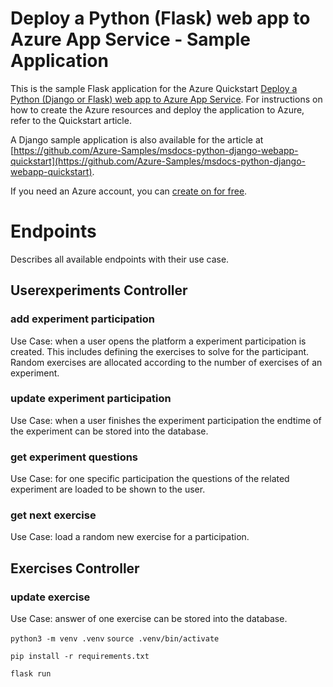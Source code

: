 # Deploy a Python (Flask) web app to Azure App Service - Sample Application

This is the sample Flask application for the Azure Quickstart [Deploy a Python (Django or Flask) web app to Azure App Service](https://docs.microsoft.com/en-us/azure/app-service/quickstart-python).  For instructions on how to create the Azure resources and deploy the application to Azure, refer to the Quickstart article.

A Django sample application is also available for the article at [https://github.com/Azure-Samples/msdocs-python-django-webapp-quickstart](https://github.com/Azure-Samples/msdocs-python-django-webapp-quickstart).

If you need an Azure account, you can [create on for free](https://azure.microsoft.com/en-us/free/).

# Endpoints
Describes all available endpoints with their use case.

## Userexperiments Controller
### add experiment participation
Use Case: when a user opens the platform a experiment participation is created. This includes defining the exercises to solve for the participant. Random exercises are allocated according to the number of exercises of an experiment.

### update experiment participation
Use Case: when a user finishes the experiment participation the endtime of the experiment can be stored into the database.

### get experiment questions
Use Case: for one specific participation the questions of the related experiment are loaded to be shown to the user.

### get next exercise
Use Case: load a random new exercise for a participation.

## Exercises Controller
### update exercise
Use Case: answer of one exercise can be stored into the database.

`python3 -m venv .venv`
`source .venv/bin/activate`

`pip install -r requirements.txt`

`flask run`